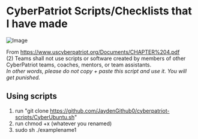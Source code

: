 # CyberPatriot Scripts/Checklists that I have made 
![Image](https://billdemirkapi.me/content/images/size/w2000/2021/02/cyberpatriot-1518277061-1236.jpg)


From https://www.uscyberpatriot.org/Documents/CHAPTER%204.pdf  
(2) Teams shall not use scripts or software created by members of other CyberPatriot teams, coaches, mentors, or team assistants.  
_In other words, please do not copy + paste this script and use it. You will get punished._

## Using scripts
1. run "git clone https://github.com/JaydenGithub0/cyberpatriot-scripts/CyberUbuntu.sh"  
2. run chmod +x (whatever you renamed)  
3. sudo sh ./examplename1




